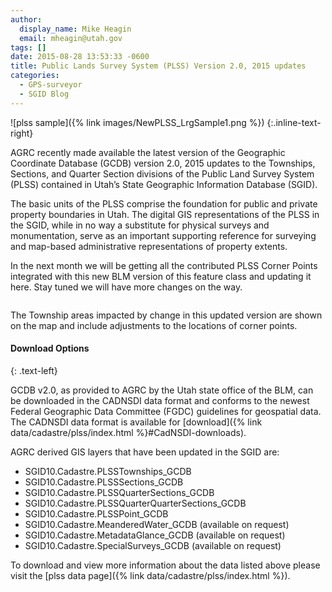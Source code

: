 ```yaml
---
author:
  display_name: Mike Heagin
  email: mheagin@utah.gov
tags: []
date: 2015-08-28 13:53:33 -0600
title: Public Lands Survey System (PLSS) Version 2.0, 2015 updates
categories:
  - GPS-surveyor
  - SGID Blog
---
```


![plss sample]({% link images/NewPLSS_LrgSample1.png %})
{:.inline-text-right}

AGRC recently made available the latest version of the Geographic Coordinate Database (GCDB) version 2.0, 2015 updates to the Townships, Sections, and Quarter Section divisions of the Public Land Survey System (PLSS) contained in Utah’s State Geographic Information Database (SGID).

The basic units of the PLSS comprise the foundation for public and private property boundaries in Utah. The digital GIS representations of the PLSS in the SGID, while in no way a substitute for physical surveys and monumentation, serve as an important supporting reference for surveying and map-based administrative representations of property extents.

In the next month we will be getting all the contributed PLSS Corner Points integrated with this new BLM version of this feature class and updating it here. Stay tuned we will have more changes on the way.

<a href="{% link images/NewPLSS_June2015.png %}"><img src="{% link images/NewPLSS_June2015_ThumbNail.png %}" alt="" title="NewPLSS_Changes2015" class="inline-text-left"/></a>

The Township areas impacted by change in this updated version are shown on the map and include adjustments to the locations of corner points.

#### Download Options
{: .text-left}

GCDB v2.0, as provided to AGRC by the Utah state office of the BLM, can be downloaded in the CADNSDI data format and conforms to the newest Federal Geographic Data Committee (FGDC) guidelines for geospatial data. The CADNSDI data format is available for [download]({% link data/cadastre/plss/index.html %}#CadNSDI-downloads).

AGRC derived GIS layers that have been updated in the SGID are:

- SGID10.Cadastre.PLSSTownships_GCDB
- SGID10.Cadastre.PLSSSections_GCDB
- SGID10.Cadastre.PLSSQuarterSections_GCDB
- SGID10.Cadastre.PLSSQuarterQuarterSections_GCDB
- SGID10.Cadastre.PLSSPoint_GCDB
- SGID10.Cadastre.MeanderedWater_GCDB (available on request)
- SGID10.Cadastre.MetadataGlance_GCDB (available on request)
- SGID10.Cadastre.SpecialSurveys_GCDB (available on request)

 To download and view more information about the data listed above please visit the [plss data page]({% link data/cadastre/plss/index.html %}).
